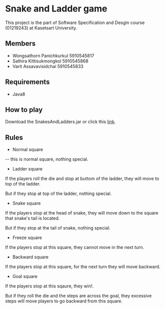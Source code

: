 # Snake and Ladder game 

This project is the part of Software Specification and Desgin course (01219243) at Kasetsart University.

## Members

- Wongsathorn Panichkurkul 5910545817
- Sathira Kittisukmongkol 5910545868
- Varit Assavavisidchai 5910545833

## Requirements

* Java8

## How to play

Download the SnakesAndLadders.jar or click this [link](SnakesAndLadders.jar).

## Rules

- Normal square 

-- this is normal square, nothing special.

- Ladder square 

If the players roll the die and stop at buttom of the ladder, they will move to top of the ladder. 

But if they stop at top of the ladder, nothing special.

- Snake square 

If the players stop at the head of snake, they will move down to the square that snake's tail is located. 

But if they stop at the tail of snake, nothing special.

- Freeze square 

If the players stop at this square, they cannot move in the next turn.

- Backward square 

If the players stop at this square, for the next turn they will move backward.

- Goal square

If the players stop at this sqaure, they win!. 

But if they roll the die and the steps are across the goal, they excessive steps will move players to go backward from this square.


